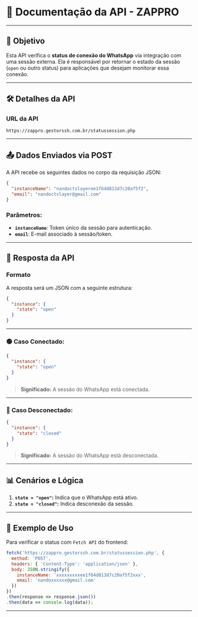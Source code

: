 # 📄 **Documentação da API - ZAPPRO**

---

## 🚀 **Objetivo**

Esta API verifica o **status de conexão do WhatsApp** via integração com uma sessão externa. Ela é responsável por retornar o estado da sessão (`open` ou outro status) para aplicações que desejam monitorar essa conexão.

---

## 🛠️ **Detalhes da API**

### **URL da API**
```
https://zappro.gestorssh.com.br/statussession.php
```

---

## 📤 **Dados Enviados via POST**

A API recebe os seguintes dados no corpo da requisição JSON:

```json
{
  "instanceName": "nandoctslayeree1f64d813d7c20af5f2",
  "email": "nandoctslayer@gmail.com"
}
```

### Parâmetros:

- **`instanceName`**: Token único da sessão para autenticação.  
- **`email`**: E-mail associado à sessão/token.

---

## 🔄 **Resposta da API**

### **Formato**
A resposta será um JSON com a seguinte estrutura:

```json
{
  "instance": {
    "state": "open"
  }
}
```

---

### 🟢 **Caso Conectado:**

```json
{
  "instance": {
    "state": "open"
  }
}
```

> **Significado:** A sessão do WhatsApp está conectada.

---

### 🔴 **Caso Desconectado:**

```json
{
  "instance": {
    "state": "closed"
  }
}
```

> **Significado:** A sessão do WhatsApp está desconectada.

---

## 📊 **Cenários e Lógica**

1. **`state = "open"`:** Indica que o WhatsApp está ativo.  
2. **`state = "closed"`:** Indica desconexão da sessão.

---

## 🔗 **Exemplo de Uso**

Para verificar o status com `Fetch API` do frontend:

```javascript
fetch('https://zappro.gestorssh.com.br/statussession.php', {
  method: 'POST',
  headers: { 'Content-Type': 'application/json' },
  body: JSON.stringify({
    instanceName: 'xxxxxxxxxee1f64d813d7c20af5f2xxx',
    email: 'nandoxxxxxx@gmail.com'
  })
})
.then(response => response.json())
.then(data => console.log(data));
```

---
